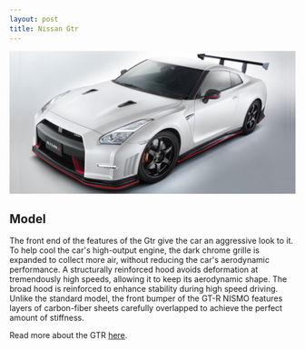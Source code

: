 ```yaml
---
layout: post
title: Nissan Gtr
---
```


![Nissan Gtr](/images/nissan.jpg)

## Model

The front end of the features of the Gtr give the car an aggressive look to it. To help cool the car's high-output engine, the dark chrome grille is expanded to collect more air, without reducing the car's aerodynamic performance. A structurally reinforced hood avoids deformation at tremendously high speeds, allowing it to keep its aerodynamic shape. The broad hood is reinforced to enhance stability during high speed driving. Unlike the standard model, the front bumper of the GT-R NISMO features layers of carbon-fiber sheets carefully overlapped to achieve the perfect amount of stiffness.

Read more about the GTR [here](https://www.nissanusa.com/vehicles/sports-cars/gt-r/nismo.html).
